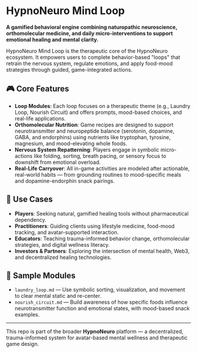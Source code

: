 # HypnoNeuro Mind Loop

**A gamified behavioral engine combining naturopathic neuroscience, orthomolecular medicine, and daily micro-interventions to support emotional healing and mental clarity.**

HypnoNeuro Mind Loop is the therapeutic core of the HypnoNeuro ecosystem. It empowers users to complete behavior-based "loops" that retrain the nervous system, regulate emotions, and apply food-mood strategies through guided, game-integrated actions.

## 🎮 Core Features

- **Loop Modules**: Each loop focuses on a therapeutic theme (e.g., Laundry Loop, Nourish Circuit) and offers prompts, mood-based choices, and real-life applications.
- **Orthomolecular Nutrition**: Game recipes are designed to support neurotransmitter and neuropeptide balance (serotonin, dopamine, GABA, and endorphins) using nutrients like tryptophan, tyrosine, magnesium, and mood-elevating whole foods.
- **Nervous System Repatterning**: Players engage in symbolic micro-actions like folding, sorting, breath pacing, or sensory focus to downshift from emotional overload.
- **Real-Life Carryover**: All in-game activities are modeled after actionable, real-world habits — from grounding routines to mood-specific meals and dopamine-endorphin snack pairings.

## 🧠 Use Cases

- **Players**: Seeking natural, gamified healing tools without pharmaceutical dependency.
- **Practitioners**: Guiding clients using lifestyle medicine, food-mood tracking, and avatar-supported interaction.
- **Educators**: Teaching trauma-informed behavior change, orthomolecular strategies, and digital wellness literacy.
- **Investors & Partners**: Exploring the intersection of mental health, Web3, and decentralized healing technologies.

## 🚀 Sample Modules

- `laundry_loop.md` — Use symbolic sorting, visualization, and movement to clear mental static and re-center.
- `nourish_circuit.md` — Build awareness of how specific foods influence neurotransmitter function and emotional states, with mood-based snack examples.

---

This repo is part of the broader **HypnoNeuro** platform — a decentralized, trauma-informed system for avatar-based mental wellness and therapeutic game design.
